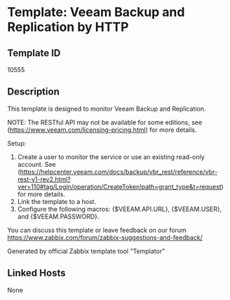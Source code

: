 # Template: Veeam Backup and Replication by HTTP

## Template ID
10555

## Description
This template is designed to monitor Veeam Backup and Replication.

NOTE: The RESTful API may not be available for some editions, see (https://www.veeam.com/licensing-pricing.html) for more details.

Setup:
  1. Create a user to monitor the service or use an existing read-only account.
  See (https://helpcenter.veeam.com/docs/backup/vbr_rest/reference/vbr-rest-v1-rev2.html?ver=110#tag/Login/operation/CreateToken!path=grant_type&t=request) for more details. 
  2. Link the template to a host.
  3. Configure the following macros: {$VEEAM.API.URL}, {$VEEAM.USER}, and {$VEEAM.PASSWORD}.

You can discuss this template or leave feedback on our forum https://www.zabbix.com/forum/zabbix-suggestions-and-feedback/

Generated by official Zabbix template tool "Templator"

## Linked Hosts
None

